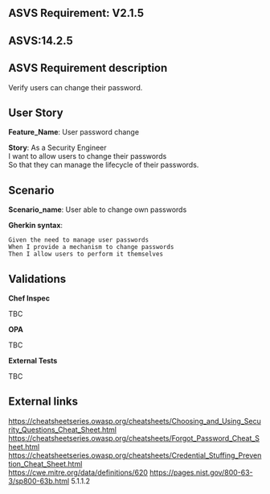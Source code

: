 ## ASVS Requirement: V2.1.5

## ASVS:14.2.5

## ASVS Requirement description

Verify users can change their password.

## User Story

**Feature_Name**: User password change

**Story**:
As a Security Engineer\
I want to allow users to change their passwords\
So that they can manage the lifecycle of their passwords.

## Scenario

**Scenario_name**: User able to change own passwords

**Gherkin syntax**:

```gherkin
Given the need to manage user passwords
When I provide a mechanism to change passwords
Then I allow users to perform it themselves
```

## Validations

**Chef Inspec**

TBC

**OPA**

TBC

**External Tests**

TBC

## External links

<https://cheatsheetseries.owasp.org/cheatsheets/Choosing_and_Using_Security_Questions_Cheat_Sheet.html> \
<https://cheatsheetseries.owasp.org/cheatsheets/Forgot_Password_Cheat_Sheet.html> \
<https://cheatsheetseries.owasp.org/cheatsheets/Credential_Stuffing_Prevention_Cheat_Sheet.html> \
<https://cwe.mitre.org/data/definitions/620>
<https://pages.nist.gov/800-63-3/sp800-63b.html> 5.1.1.2
